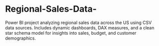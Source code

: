 # Regional-Sales-Data-
Power BI project analyzing regional sales data across the US using CSV data sources. Includes dynamic dashboards, DAX measures, and a clean star schema model for insights into sales, budget, and customer demographics.
